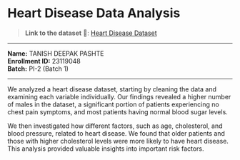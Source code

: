 # Heart Disease Data Analysis

> **Link to the dataset** 🔗: [Heart Disease Dataset](https://www.kaggle.com/datasets/redwankarimsony/heart-disease-data)

---

**Name:** TANISH DEEPAK PASHTE  
**Enrollment ID:** 23119048  
**Batch:** PI-2 (Batch 1)  

---

We analyzed a heart disease dataset, starting by cleaning the data and examining each variable individually. Our findings revealed a higher number of males in the dataset, a significant portion of patients experiencing no chest pain symptoms, and most patients having normal blood sugar levels. 

We then investigated how different factors, such as age, cholesterol, and blood pressure, related to heart disease. We found that older patients and those with higher cholesterol levels were more likely to have heart disease. This analysis provided valuable insights into important risk factors.
